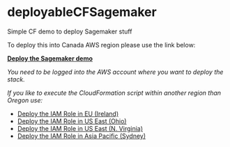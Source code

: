 # deployableCFSagemaker
Simple CF demo to deploy Sagemaker stuff


To deploy this into Canada AWS region please use the link below:

__<a href="https://ca-central-1.console.aws.amazon.com/cloudformation/home?region=ca-central-1#/stacks/create/review?templateURL=https://yvr-immersion-days.s3.ca-central-1.amazonaws.com/cloudformation/demo-sagemaker.yaml&stackName=DemoSagemaker">Deploy the Sagemaker demo</a>__

_You need to be logged into the AWS account where you want to deploy the stack._

_If you like to execute the CloudFormation script within another region than Oregon use:_

* <a href="https://eu-west-1.console.aws.amazon.com/cloudformation/home?region=eu-west-1#/stacks/create/review?templateURL=https://yvr-immersion-days.s3.ca-central-1.amazonaws.com/cloudformation/demo-sagemaker.yaml&stackName=DemoSagemaker">Deploy the IAM Role in EU (Ireland)</a>
* <a href="https://us-east-2.console.aws.amazon.com/cloudformation/home?region=us-east-2#/stacks/create/review?templateURL=https://yvr-immersion-days.s3.ca-central-1.amazonaws.com/cloudformation/demo-sagemaker.yaml&stackName=DemoSagemaker">Deploy the IAM Role in US East (Ohio)</a>
* <a href="https://us-east-1.console.aws.amazon.com/cloudformation/home?region=us-east-1#/stacks/create/review?templateURL=https://yvr-immersion-days.s3.ca-central-1.amazonaws.com/cloudformation/demo-sagemaker.yaml&stackName=DemoSagemaker">Deploy the IAM Role in US East (N. Virginia)</a>
* <a href="https://ap-southeast-2.console.aws.amazon.com/cloudformation/home?region=ap-southeast-2#/stacks/create/review?templateURL=https://yvr-immersion-days.s3.ca-central-1.amazonaws.com/cloudformation/demo-sagemaker.yaml&stackName=DemoSagemaker">Deploy the IAM Role in Asia Pacific (Sydney)</a>

